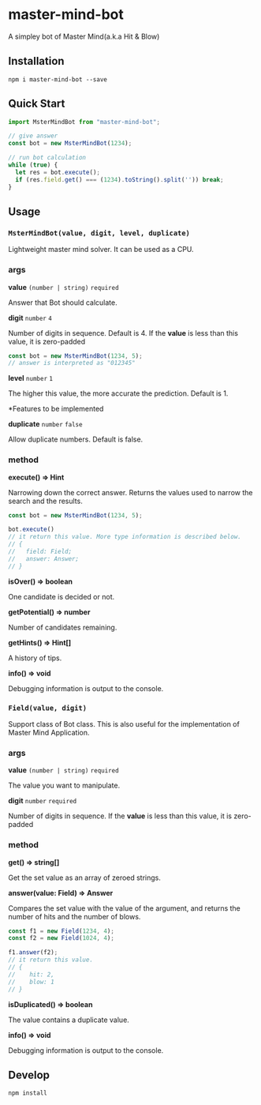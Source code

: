 # master-mind-bot

A simpley bot of Master Mind(a.k.a Hit & Blow)

## Installation

```
npm i master-mind-bot --save
```

## Quick Start
```javascript
import MsterMindBot from "master-mind-bot";

// give answer
const bot = new MsterMindBot(1234);

// run bot calculation
while (true) {
  let res = bot.execute();
  if (res.field.get() === (1234).toString().split('')) break;
}
```

## Usage

### `MsterMindBot(value, digit, level, duplicate)`

Lightweight master mind solver. It can be used as a CPU.

### args

__value__ `(number | string)` `required`

Answer that Bot should calculate.

__digit__ `number` `4`

Number of digits in sequence. Default is 4. If the __value__ is less than this value, it is zero-padded

```javascript
const bot = new MsterMindBot(1234, 5);
// answer is interpreted as "012345"
```

__level__ `number` `1`

The higher this value, the more accurate the prediction. Default is 1.

*Features to be implemented

__duplicate__ `number` `false`

Allow duplicate numbers. Default is false.

### method

__execute() => Hint__

Narrowing down the correct answer. Returns the values used to narrow the search and the results.

```javascript
const bot = new MsterMindBot(1234, 5);

bot.execute()
// it return this value. More type information is described below.
// {
//   field: Field;
//   answer: Answer;
// }
```

__isOver() => boolean__

One candidate is decided or not.

__getPotential() => number__

Number of candidates remaining.

__getHints() => Hint[]__

A history of tips.

__info() => void__

Debugging information is output to the console.

### `Field(value, digit)`

Support class of Bot class. This is also useful for the implementation of Master Mind Application.

### args

__value__ `(number | string)` `required`

The value you want to manipulate.

__digit__ `number` `required`

Number of digits in sequence. If the __value__ is less than this value, it is zero-padded

### method

__get() => string[]__

Get the set value as an array of zeroed strings.

__answer(value: Field) => Answer__

Compares the set value with the value of the argument, and returns the number of hits and the number of blows.

```javascript
const f1 = new Field(1234, 4);
const f2 = new Field(1024, 4);

f1.answer(f2);
// it return this value.
// {
//    hit: 2,
//    blow: 1
// }
```

__isDuplicated() => boolean__

The value contains a duplicate value.

__info() => void__

Debugging information is output to the console.

## Develop

```
npm install
```